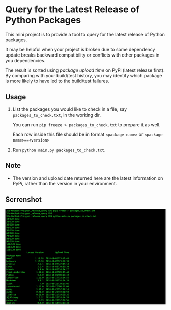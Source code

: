 # Query for the Latest Release of Python Packages

This mini project is to provide a tool to query for the latest release of Python packages.

It may be helpful when your project is broken due to some dependency update breaks backward
compatibility or conflicts with other packages in you dependencies.

The result is sorted using *package upload time* on PyPi (latest release first). By comparing
with your build/test history, you may identify which package is more likely to have led to
the build/test failures.


## Usage

1. List the packages you would like to check in a file, say `packages_to_check.txt`, in the working dir.

    You can run `pip freeze > packages_to_check.txt` to prepare it as well.
    
    Each row inside this file should be in format `<package name>` or `<package name>==<version>`

2. Run `python main.py packages_to_check.txt`.

## Note

- The version and upload date returned here are the latest information on PyPi,
    rather than the version in your environment.
    
## Scrrenshot

![screenshot_1](https://raw.githubusercontent.com/XD-DENG/pypi-release-query/master/screenshots/screenshot-1.png)